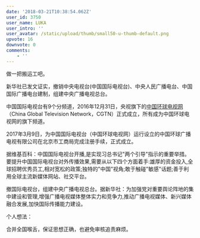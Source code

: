 ```yaml
---
date: '2018-03-21T10:38:54.062Z'
user_id: 3750
user_name: LUKA
user_intro: ''
user_avatar: /static/upload/thumb/small50-u-thumb-default.png
upvote: 16
downvote: 0
comments:
    - ''
---
```


做一把搬运工吧。

新华社已发文证实，撤销中央电视台(中国国际电视台)、中央人民广播电台、中国国际广播电台建制，组建中央广播电视总台。

中国国际电视台有9个分频道，2016年12月31日，央视旗下的[中国环球电视网](https://wapbaike.baidu.com/item/%E4%B8%AD%E5%9B%BD%E7%8E%AF%E7%90%83%E7%94%B5%E8%A7%86%E7%BD%91)（China Global Television Network，CGTN）正式成立，所有成为中国环球电视网的旗下频道。

2017年3月9日，为中国国际电视台（中国环球电视网）运行设立的中国环球广播电视有限公司在北京市工商局完成注册手续，正式成立。

据维基百科：中国国际电视台开播,是实现习总书记"两个引导"指示的重要举措。要提升中国国际电视台对外传播效果,需要从以下四个方面着手:雄厚的资金投入,全球招聘优秀员工,相对宽松的政策;独特的"中国"视角;敢于触碰"敏感"话题;善于利用全球主流新媒体网站、社交平台。

  

撤国际电视台，组建中央广播电视总台。据新华社：为加强党对重要舆论阵地的集中建设和管理,增强广播电视媒体整体实力和竞争力,推动广播电视媒体、新兴媒体融合发展,加快国际传播能力建设。

  

个人想法：

合并全国喉舌，保证思想正确，也避免审核追责麻烦。
